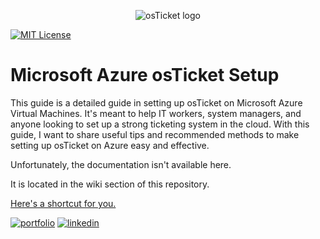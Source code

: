 <p align="center">
<img src="https://github.com/shoganaich/azure-osticket/assets/112911007/bb29a051-adcc-4712-a879-4b17103d644f" alt="osTicket logo"/>
</p>

[![MIT License](https://img.shields.io/badge/License-MIT-green.svg)](https://choosealicense.com/licenses/mit/)

# Microsoft Azure osTicket Setup

This guide is a detailed guide in setting up osTicket on Microsoft Azure Virtual Machines. It's meant to help IT workers, system managers, and anyone looking to set up a strong ticketing system in the cloud. With this guide, I want to share useful tips and recommended methods to make setting up osTicket on Azure easy and effective.

Unfortunately, the documentation isn't available here.

It is located in the wiki section of this repository.

[Here's a shortcut for you.](https://github.com/shoganaich/azure-osticket/wiki)

[![portfolio](https://img.shields.io/badge/my_portfolio-000?style=for-the-badge&logo=ko-fi&logoColor=white)](https://www.github.com/shoganaich/)
[![linkedin](https://img.shields.io/badge/linkedin-0A66C2?style=for-the-badge&logo=linkedin&logoColor=white)](https://www.linkedin.com/in/victordccardoso/)
